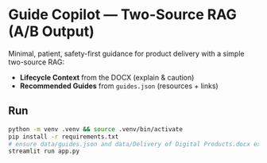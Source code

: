 
# Guide Copilot — Two-Source RAG (A/B Output)

Minimal, patient, safety-first guidance for product delivery with a simple two-source RAG:
- **Lifecycle Context** from the DOCX (explain & caution)
- **Recommended Guides** from `guides.json` (resources + links)

## Run
```bash
python -m venv .venv && source .venv/bin/activate
pip install -r requirements.txt
# ensure data/guides.json and data/Delivery of Digital Products.docx exist
streamlit run app.py
```
